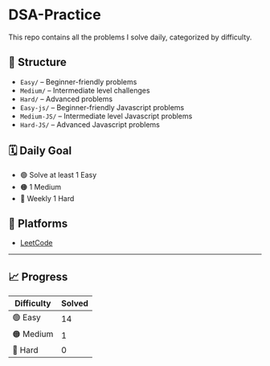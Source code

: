 # DSA-Practice

This repo contains all the problems I solve daily, categorized by difficulty.

## 📂 Structure

- `Easy/` – Beginner-friendly problems
- `Medium/` – Intermediate level challenges
- `Hard/` – Advanced problems
- `Easy-js/` – Beginner-friendly Javascript problems
- `Medium-JS/` – Intermediate level Javascript problems
- `Hard-JS/` – Advanced Javascript problems

## 🗓️ Daily Goal

- 🟢 Solve at least 1 Easy
- 🟠 1 Medium
- 🔴 Weekly 1 Hard

## 🔗 Platforms

- [LeetCode](https://leetcode.com/Coded_BLOOD)
  
---

## 📈 Progress

| Difficulty | Solved |
|------------|--------|
| 🟢 Easy     | 14     |
| 🟠 Medium   | 1      |
| 🔴 Hard     | 0      |

